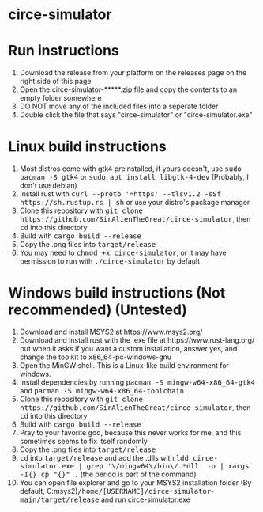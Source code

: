 # circe-simulator
<h1>Run instructions</h1>

<ol>
  <li>Download the release from your platform on the releases page on the right side of this page</li>
  <li>Open the circe-simulator-*****.zip file and copy the contents to an empty folder somewhere</li>
  <li>DO NOT move any of the included files into a seperate folder</li>
  <li>Double click the file that says "circe-simulator" or "circe-simulator.exe"
</ol>

<h1> Linux build instructions </h1>

<ol>
  <li>Most distros come with gtk4 preinstalled, if yours doesn't, use <samp>sudo pacman -S gtk4</samp> or <samp>sudo apt install libgtk-4-dev</samp> (Probably, I don't use debian)</li>
  <li>Install rust with <samp>curl --proto '=https' --tlsv1.2 -sSf https://sh.rustup.rs | sh</samp> or use your distro's package manager</li>
  <li>Clone this repository with <samp>git clone https://github.com/SirAlienTheGreat/circe-simulator</samp>, then <samp>cd</samp> into this directory</li>
  <li>Build with <samp>cargo build --release</samp></li>
  <li>Copy the .png files into <samp>target/release</samp></li>
  <li>You may need to <samp>chmod +x circe-simulator</samp>, or it may have permission to run with <samp>./circe-simulator</samp> by default</li>
</ol>

<h1> Windows build instructions (Not recommended) (Untested) </h1>

<ol>
  <li>Download and install MSYS2 at https://www.msys2.org/</li>
  <li>Download and install rust with the .exe file at https://www.rust-lang.org/ but when it asks if you want a custom installation,
  answer yes, and change the toolkit to x86_64-pc-windows-gnu</li>
  <li>Open the MinGW shell. This is a Linux-like build environment for windows.</li>
  <li>Install dependencies by running <samp>pacman -S mingw-w64-x86_64-gtk4</samp> and <samp>pacman -S mingw-w64-x86_64-toolchain</samp></li>
  <li>Clone this repository with <samp>git clone https://github.com/SirAlienTheGreat/circe-simulator</samp>, then <samp>cd</samp> into this directory</li>
  <li>Build with <samp>cargo build --release</samp></li>
  <li>Pray to your favorite god, because this never works for me, and this sometimes seems to fix itself randomly</li>
  <li>Copy the .png files into <samp>target/release</samp></li>
  <li><samp>cd</samp> into <samp>target/release</samp> and add the .dlls with <samp>ldd circe-simulator.exe | grep '\/mingw64\/bin\/.*dll' -o | xargs -I{} cp "{}" .</samp> (the period is part of the command)</li>
  <li>You can open file explorer and go to your MSYS2 installation folder (By default, C:msys2)<samp>/home/[USERNAME]/circe-simulator-main/target/release</samp> and run circe-simulator.exe</li>
</ol>

<samp></samp>
